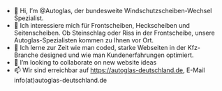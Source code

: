 - 👋 Hi, I’m @Autoglas, der bundesweite Windschutzscheiben-Wechsel Spezialist.
- 👀 Ich interessiere mich für Frontscheiben, Heckscheiben und Seitenscheiben. Ob Steinschlag oder Riss in der Frontscheibe, unsere Autoglas-Spezialisten kommen zu Ihnen vor Ort.
- 🌱 Ich lerne zur Zeit wie man coded, starke Webseiten in der Kfz-Branche designed und wie man Kundenerfahrungen optimiert.
- 💞️ I’m looking to collaborate on new website ideas
- 📫 Wir sind erreichbar auf https://autoglas-deutschland.de, E-Mail info(at)autoglas-deutschland.de

<!---
Autoglas/Autoglas is a ✨ special ✨ repository because its `README.md` (this file) appears on your GitHub profile.
You can click the Preview link to take a look at your changes.
--->
